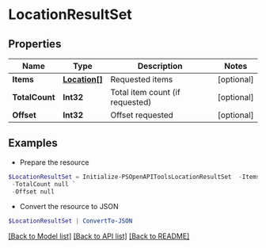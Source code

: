 # LocationResultSet
## Properties

Name | Type | Description | Notes
------------ | ------------- | ------------- | -------------
**Items** | [**Location[]**](Location.md) | Requested items | [optional] 
**TotalCount** | **Int32** | Total item count (if requested) | [optional] 
**Offset** | **Int32** | Offset requested | [optional] 

## Examples

- Prepare the resource
```powershell
$LocationResultSet = Initialize-PSOpenAPIToolsLocationResultSet  -Items null `
 -TotalCount null `
 -Offset null
```

- Convert the resource to JSON
```powershell
$LocationResultSet | ConvertTo-JSON
```

[[Back to Model list]](../README.md#documentation-for-models) [[Back to API list]](../README.md#documentation-for-api-endpoints) [[Back to README]](../README.md)

